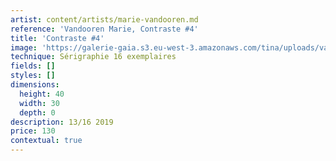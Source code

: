 ```yaml
---
artist: content/artists/marie-vandooren.md
reference: 'Vandooren Marie, Contraste #4'
title: 'Contraste #4'
image: 'https://galerie-gaia.s3.eu-west-3.amazonaws.com/tina/uploads/vandooren-marie/marievandooren-contraste-4-30x40cm-16ex-2019.jpg'
technique: Sérigraphie 16 exemplaires
fields: []
styles: []
dimensions:
  height: 40
  width: 30
  depth: 0
description: 13/16 2019
price: 130
contextual: true
---
```


